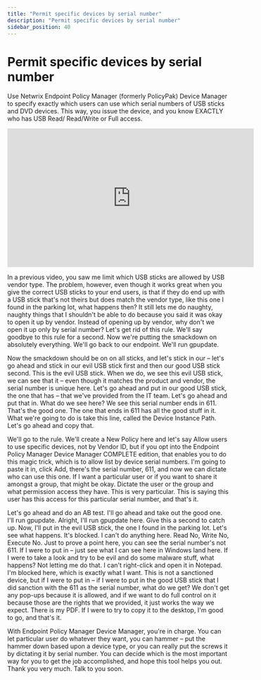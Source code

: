 ```yaml
---
title: "Permit specific devices by serial number"
description: "Permit specific devices by serial number"
sidebar_position: 40
---
```

# Permit specific devices by serial number

Use Netwrix Endpoint Policy Manager (formerly PolicyPak) Device Manager to specify exactly which
users can use which serial numbers of USB sticks and DVD devices. This way, you issue the device,
and you know EXACTLY who has USB Read/ Read/Write or Full access.

<iframe width="560" height="315" src="https://www.youtube.com/embed/O8qGAIpor54" title="Endpoint Policy Device Manager (Complete): Permit specific devices by serial number" frameborder="0" allow="accelerometer; autoplay; clipboard-write; encrypted-media; gyroscope; picture-in-picture; web-share" allowfullscreen="1"></iframe>

In a previous video, you saw me limit which USB sticks are allowed by USB vendor type. The problem,
however, even though it works great when you give the correct USB sticks to your end users, is that
if they do end up with a USB stick that's not theirs but does match the vendor type, like this one I
found in the parking lot, what happens then? It still lets me do naughty, naughty things that I
shouldn't be able to do because you said it was okay to open it up by vendor. Instead of opening up
by vendor, why don't we open it up only by serial number? Let's get rid of this rule. We'll say
goodbye to this rule for a second. Now we're putting the smackdown on absolutely everything. We'll
go back to our endpoint. We'll run gpupdate.

Now the smackdown should be on on all sticks, and let's stick in our – let's go ahead and stick in
our evil USB stick first and then our good USB stick second. This is the evil USB stick. When we do,
we see this evil USB stick, we can see that it – even though it matches the product and vendor, the
serial number is unique here. Let's go ahead and put in our good USB stick, the one that has – that
we've provided from the IT team. Let's go ahead and put that in. What do we see here? We see this
serial number ends in 611. That's the good one. The one that ends in 611 has all the good stuff in
it. What we're going to do is take this line, called the Device Instance Path. Let's go ahead and
copy that.

We'll go to the rule. We'll create a New Policy here and let's say Allow users to use specific
devices, not by Vendor ID, but if you opt into the Endpoint Policy Manager Device Manager COMPLETE
edition, that enables you to do this magic trick, which is to allow list by device serial numbers.
I'm going to paste it in, click Add, there's the serial number, 611, and now we can dictate who can
use this one. If I want a particular user or if you want to share it amongst a group, that might be
okay. Dictate the user or the group and what permission access they have. This is very particular.
This is saying this user has this access for this particular serial number, and that's it.

Let's go ahead and do an AB test. I'll go ahead and take out the good one. I'll run gpupdate.
Alright, I'll run gpupdate here. Give this a second to catch up. Now, I'll put in the evil USB
stick, the one I found in the parking lot. Let's see what happens. It's blocked. I can't do anything
here. Read No, Write No, Execute No. Just to prove a point here, you can see the serial number's
not 611. If I were to put in – just see what I can see here in Windows land here. If I were to take
a look and try to be evil and do some malware stuff, what happens? Not letting me do that. I can't
right-click and open it in Notepad. I'm blocked here, which is exactly what I want. This is not a
sanctioned device, but if I were to put in – if I were to put in the good USB stick that I did
sanction with the 611 as the serial number, what do we get? We don't get any pop-ups because it is
allowed, and if we want to do full control on it because those are the rights that we provided, it
just works the way we expect. There is my PDF. If I were to try to copy it to the desktop, I'm good
to go, and that's it.

With Endpoint Policy Manager Device Manager, you're in charge. You can let particular user do
whatever they want, you can hammer – put the hammer down based upon a device type, or you can really
put the screws it by dictating it by serial number. You can decide which is the most important way
for you to get the job accomplished, and hope this tool helps you out. Thank you very much. Talk to
you soon.
